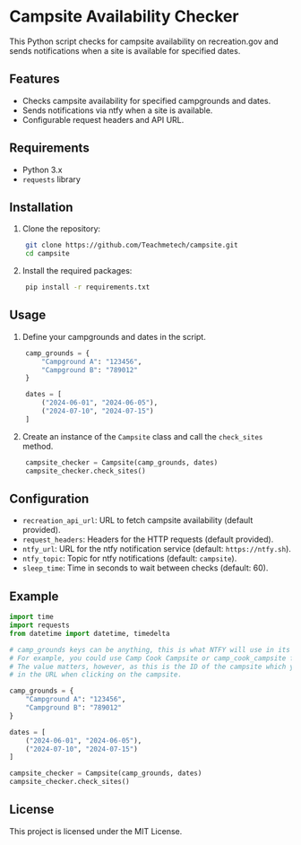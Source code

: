 
# Campsite Availability Checker

This Python script checks for campsite availability on recreation.gov and sends notifications when a site is available for specified dates.

## Features

- Checks campsite availability for specified campgrounds and dates.
- Sends notifications via ntfy when a site is available.
- Configurable request headers and API URL.

## Requirements

- Python 3.x
- `requests` library

## Installation

1. Clone the repository:
```bash
    git clone https://github.com/Teachmetech/campsite.git
    cd campsite
```
2. Install the required packages:
```bash
    pip install -r requirements.txt
```
## Usage

1. Define your campgrounds and dates in the script.

```python
    camp_grounds = {
        "Campground A": "123456",
        "Campground B": "789012"
    }

    dates = [
        ("2024-06-01", "2024-06-05"),
        ("2024-07-10", "2024-07-15")
    ]
```

2. Create an instance of the `Campsite` class and call the `check_sites` method.

```python
    campsite_checker = Campsite(camp_grounds, dates)
    campsite_checker.check_sites()
```

## Configuration

- `recreation_api_url`: URL to fetch campsite availability (default provided).
- `request_headers`: Headers for the HTTP requests (default provided).
- `ntfy_url`: URL for the ntfy notification service (default: `https://ntfy.sh`).
- `ntfy_topic`: Topic for ntfy notifications (default: `campsite`).
- `sleep_time`: Time in seconds to wait between checks (default: 60).

## Example

```python
import time
import requests
from datetime import datetime, timedelta

# camp_grounds keys can be anything, this is what NTFY will use in its message
# For example, you could use Camp Cook Campsite or camp_cook_campsite for the key
# The value matters, however, as this is the ID of the campsite which you can find
# in the URL when clicking on the campsite.

camp_grounds = {
    "Campground A": "123456",
    "Campground B": "789012"
}

dates = [
    ("2024-06-01", "2024-06-05"),
    ("2024-07-10", "2024-07-15")
]

campsite_checker = Campsite(camp_grounds, dates)
campsite_checker.check_sites()
```

## License

This project is licensed under the MIT License.
